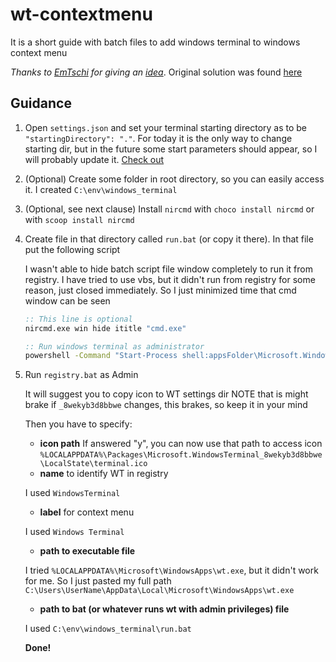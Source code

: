 # wt-contextmenu

It is a short guide with batch files to add windows terminal to windows context menu

*Thanks to [EmTschi](https://github.com/EmTschi) for giving an [idea](https://github.com/microsoft/terminal/issues/632#issuecomment-539420599)*.
Original solution was found [here](https://github.com/microsoft/terminal/issues/1060)

## Guidance

1. Open `settings.json` and set your terminal starting directory as to be `"startingDirectory": "."`.
For today it is the only way to change starting dir, but in the future some start parameters should appear, so I will probably update it. [Check out](https://github.com/microsoft/terminal/issues/607)
2. (Optional) Create some folder in root directory, so you can easily access it. I created `C:\env\windows_terminal`
3. (Optional, see next clause) Install `nircmd` with `choco install nircmd` or with `scoop install nircmd`
4. Create file in that directory called `run.bat` (or copy it there).
   In that file put the following script

   I wasn't able to hide batch script file window completely to run it from registry. I have tried to use vbs, but it didn't run from registry for some reason, just closed immediately.
   So I just minimized time that cmd window can be seen
   ```bat
   :: This line is optional
   nircmd.exe win hide ititle "cmd.exe" 
   
   :: Run windows terminal as administrator
   powershell -Command "Start-Process shell:appsFolder\Microsoft.WindowsTerminal_8wekyb3d8bbwe!App -Verb RunAs"
   ```

5. Run `registry.bat` as Admin

   It will suggest you to copy icon to WT settings dir
   NOTE that is might brake if `_8wekyb3d8bbwe` changes, this brakes, so keep it in your mind

   Then you have to specify:
   * **icon path**
   If answered "y", you can now use that path to access icon
   `%LOCALAPPDATA%\Packages\Microsoft.WindowsTerminal_8wekyb3d8bbwe\LocalState\terminal.ico`
   * **name** to identify WT in registry

   I used `WindowsTerminal`
   * **label** for context menu

   I used `Windows Terminal` 

   * **path to executable file**

   I tried `%LOCALAPPDATA%\Microsoft\WindowsApps\wt.exe`, but it didn't work for me.
   So I just pasted my full path `C:\Users\UserName\AppData\Local\Microsoft\WindowsApps\wt.exe`

   * **path to bat (or whatever runs wt with admin privileges) file**

   I used `C:\env\windows_terminal\run.bat`

   **Done!**